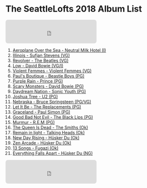 # The SeattleLofts 2018 Album List

<iframe src="https://open.spotify.com/embed/user/1226088349/playlist/0stPoUSo8QaT2TihrKpns1" width="300" height="78" frameborder="0" allowtransparency="true" style="border-radius:8px"></iframe>
<br/>

1. [Aeroplane Over the Sea - Neutral Milk Hotel (I)](#17-in-the-aeroplane-over-the-sea---neutral-milk-hotel)
1. [Illinois - Sufjan Stevens (VG)](#121-illinois---sufjan-stevens)
1. [Revolver - The Beatles (VG)](#114-revolver---the-beatles)
2. [Low - David Bowie (VG/I)](#11-low---david-bowie)
4. [Violent Femmes - Violent Femmes (VG)](#112-violent-femmes---violent-femmes)
3. [Paul's Boutique - Beastie Boys (PG)](#18-pauls-boutique---beastie-boys)
5. [Purple Rain - Prince (PG)](#116-purple-rain---prince)
6. [Scary Monsters - David Bowie (PG)](#19-scary-monsters--david-bowie)
7. [Daydream Nation - Sonic Youth (PG)](#118-daydream-nation---sonic-youth)
8. [Joshua Tree - U2 (PG)](#113-joshua-tree---u2)
9. [Nebraska - Bruce Springsteen (PG/VG)](#111-nebraska---bruce-springsteen)
10. [Let It Be - The Replacements (PG)](#119-let-it-be---the-replacements)
11. [Graceland - Paul Simon (PG)](#110-graceland---paul-simon)
12. [Good Bad Not Evil - The Black Lips (PG)](#13-good-bad-not-evil---the-black-lips)
13. [Murmur - R.E.M (PG)](#117-murmur---rem)
12. [The Queen Is Dead - The Smiths (Ok)](#120-the-queen-is-dead---the-smiths)
14. [Remain in light - Talking Heads (Ok)](#115-remain-in-light---talking-heads)
15. [New Day Rising - Hüsker Du (Ok)](#16-new-day-rising---hüsker-du)
16. [Zen Arcade - Hüsker Du (Ok)](15-zen-arcade---hüsker-du)
17. [13 Songs - Fugazi (Ok)](#16-13-songs---fugazi)
18. [Everything Falls Apart - Hüsker Du (NG)](#14-everything-falls-apart---hüsker-du)

<iframe src="https://open.spotify.com/embed/user/1226088349/playlist/0stPoUSo8QaT2TihrKpns1" width="300" height="78" frameborder="0" allowtransparency="true" style="border-radius:8px"></iframe>
